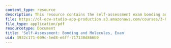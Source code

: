 ```yaml
---
content_type: resource
description: This resource contains the self-assessment exam bonding and molecules.
file: https://ol-ocw-studio-app-production.s3.amazonaws.com/courses/3-091sc-introduction-to-solid-state-chemistry-fall-2010/3932c171009c5ed8e6ff717130d866b9_MIT3_091SCF09_s2_exam.pdf
file_type: application/pdf
resourcetype: Document
title: 'Self-Assessment: Bonding and Molecules, Exam'
uid: 3932c171-009c-5ed8-e6ff-717130d866b9
---
```

